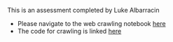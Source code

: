 This is an assessment completed by Luke Albarracin

- Please navigate to the web crawling notebook [here](./webcrawling.ipynb)
- The code for crawling is linked [here](./scrapy/sayariproject/spiders/firststop.py)